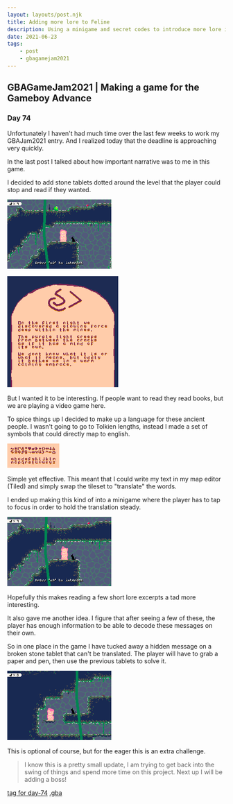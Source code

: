 ```yaml
---
layout: layouts/post.njk
title: Adding more lore to Feline
description: Using a minigame and secret codes to introduce more lore into Feline
date: 2021-06-23
tags:
    - post
    - gbagamejam2021
---
```


>
## GBAGameJam2021 | Making a game for the Gameboy Advance

### Day 74

Unfortunately I haven't had much time over the last few weeks to work my GBAJam2021 entry. And I realized today that the deadline is approaching very quickly.

In the last post I talked about how important narrative was to me in this game.

I decided to add stone tablets dotted around the level that the player could stop and read if they wanted.

![](/img/stone-animation.gif)

![](/img/stone_tablet.bmp)

But I wanted it to be interesting. If people want to read they read books, but we are playing a video game here.

To spice things up I decided to make up a language for these ancient people. I wasn't going to go to Tolkien lengths, instead I made a set of symbols that could directly map to english.

![](/img/font.bmp)

Simple yet effective. This meant that I could write my text in my map editor (Tiled) and simply swap the tileset to "translate" the words.

I ended up making this kind of into a minigame where the player has to tap to focus in order to hold the translation steady.

![](/img/stone.gif)

Hopefully this makes reading a few short lore excerpts a tad more interesting.

It also gave me another idea. I figure that after seeing a few of these, the player has enough information to be able to decode these messages on their own.

So in one place in the game I have tucked away a hidden message on a broken stone tablet that can't be translated. The player will have to grab a paper and pen, then use the previous tablets to solve it.

![](/img/stone-2.gif)

This is optional of course, but for the eager this is an extra challenge.

> I know this is a pretty small update, I am trying to get back into the swing of things and spend more time on this project. Next up I will be adding a boss!


[tag for day-74](https://github.com/foopod/gbaGamejam2021/releases/tag/day-74) [.gba](https://github.com/foopod/gbaGamejam2021/releases/download/day-74/feline-day74.gba)
